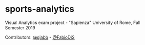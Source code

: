# sports-analytics
Visual Analytics exam project - "Sapienza" University of Rome, Fall Semester 2019

Contributors: [@giabb](https://github.com/giabb) - [@FabioDiS](https://github.com/FabioDiS)

